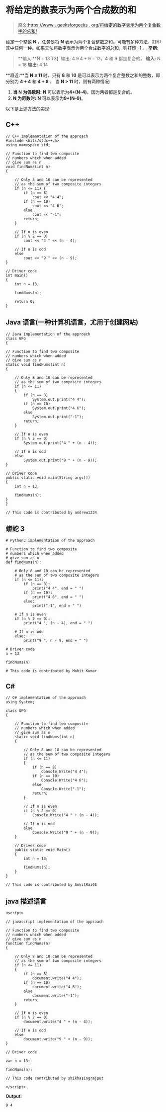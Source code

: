 # 将给定的数表示为两个合成数的和

> 原文:[https://www . geeksforgeeks . org/将给定的数字表示为两个复合数字的总和/](https://www.geeksforgeeks.org/represent-the-given-number-as-the-sum-of-two-composite-numbers/)

给定一个整数 **N** ，任务是将 **N** 表示为两个复合整数之和。可能有多种方法，打印其中任何一种。如果无法将数字表示为两个合成数字的总和，则打印 **-1** 。
**举例:**

> **输入:**N = 13
> T3】输出: 4 9
> 4 + 9 = 13，4 和 9 都是复合的。
> **输入:** N = 18
> **输出:** 4 14

**趋近:**当 **N ≤ 11** 时，只有 **8** 和 **10** 是可以表示为两个复合整数之和的整数，即分别为 **4 + 4** 和 **4 + 6** 。
当 **N > 11** 时，则有两种情况:

1.  **当 N 为偶数时:** **N** 可以表示为**4+(N–4)**，因为两者都是复合的。
2.  **N 为奇数时:** **N** 可以表示为**9+(N–9)**。

以下是上述方法的实现:

## C++

```
// C++ implementation of the approach
#include <bits/stdc++.h>
using namespace std;

// Function to find two composite
// numbers which when added
// give sum as n
void findNums(int n)
{

    // Only 8 and 10 can be represented
    // as the sum of two composite integers
    if (n <= 11) {
        if (n == 8)
            cout << "4 4";
        if (n == 10)
            cout << "4 6";
        else
            cout << "-1";
        return;
    }

    // If n is even
    if (n % 2 == 0)
        cout << "4 " << (n - 4);

    // If n is odd
    else
        cout << "9 " << (n - 9);
}

// Driver code
int main()
{
    int n = 13;

    findNums(n);

    return 0;
}
```

## Java 语言(一种计算机语言，尤用于创建网站)

```
// Java implementation of the approach
class GFG
{

// Function to find two composite
// numbers which when added
// give sum as n
static void findNums(int n)
{

    // Only 8 and 10 can be represented
    // as the sum of two composite integers
    if (n <= 11)
    {
        if (n == 8)
            System.out.print("4 4");
        if (n == 10)
            System.out.print("4 6");
        else
            System.out.print("-1");
        return;
    }

    // If n is even
    if (n % 2 == 0)
        System.out.print("4 " + (n - 4));

    // If n is odd
    else
        System.out.print("9 " + (n - 9));
}

// Driver code
public static void main(String args[])
{
    int n = 13;

    findNums(n);
}
}

// This code is contributed by andrew1234
```

## 蟒蛇 3

```
# Python3 implementation of the approach

# Function to find two composite
# numbers which when added
# give sum as n
def findNums(n):

    # Only 8 and 10 can be represented
    # as the sum of two composite integers
    if (n <= 11):
        if (n == 8):
            print("4 4", end = " ")
        if (n == 10):
            print("4 6", end = " ")
        else:
            print("-1", end = " ")

    # If n is even
    if (n % 2 == 0):
        print("4 ", (n - 4), end = " ")

    # If n is odd
    else:
        print("9 ", n - 9, end = " ")

# Driver code
n = 13

findNums(n)

# This code is contributed by Mohit Kumar
```

## C#

```
// C# implementation of the approach
using System;

class GFG
{

    // Function to find two composite
    // numbers which when added
    // give sum as n
    static void findNums(int n)
    {

        // Only 8 and 10 can be represented
        // as the sum of two composite integers
        if (n <= 11)
        {
            if (n == 8)
                Console.Write("4 4");
            if (n == 10)
                Console.Write("4 6");
            else
                Console.Write("-1");
            return;
        }

        // If n is even
        if (n % 2 == 0)
            Console.Write("4 " + (n - 4));

        // If n is odd
        else
            Console.Write("9 " + (n - 9));
    }

    // Driver code
    public static void Main()
    {
        int n = 13;

        findNums(n);
    }
}

// This code is contributed by AnkitRai01
```

## java 描述语言

```
<script>

// javascript implementation of the approach

// Function to find two composite
// numbers which when added
// give sum as n
function findNums(n)
{

    // Only 8 and 10 can be represented
    // as the sum of two composite integers
    if (n <= 11)
    {
        if (n == 8)
            document.write("4 4");
        if (n == 10)
            document.write("4 6");
        else
            document.write("-1");
        return;
    }

    // If n is even
    if (n % 2 == 0)
        document.write("4 " + (n - 4));

    // If n is odd
    else
        document.write("9 " + (n - 9));
}

// Driver code

var n = 13;

findNums(n);

// This code contributed by shikhasingrajput

</script>
```

**Output:** 

```
9 4
```
